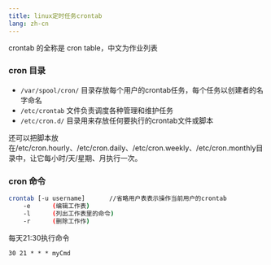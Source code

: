 ```yaml
---
title: linux定时任务crontab
lang: zh-cn
---
```


crontab 的全称是 cron table，中文为作业列表

### cron 目录

- `/var/spool/cron/` 目录存放每个用户的crontab任务，每个任务以创建者的名字命名
- `/etc/crontab` 文件负责调度各种管理和维护任务
- `/etc/cron.d/` 目录用来存放任何要执行的crontab文件或脚本

还可以把脚本放在/etc/cron.hourly、/etc/cron.daily、/etc/cron.weekly、/etc/cron.monthly目录中，让它每小时/天/星期、月执行一次。

### cron 命令

``` bash
crontab [-u username]　　　　//省略用户表表示操作当前用户的crontab
    -e      (编辑工作表)
    -l      (列出工作表里的命令)
    -r      (删除工作作)
```

每天21:30执行命令
```
30 21 * * * myCmd
```